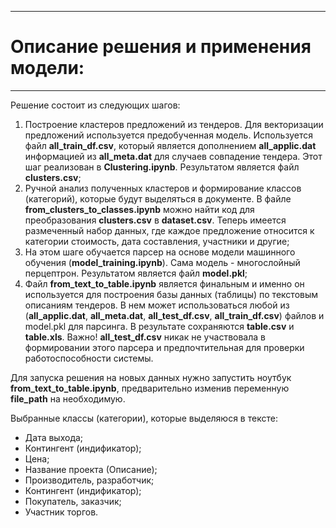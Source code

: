 ***
# Описание решения и применения модели:
---
Решение состоит из следующих шагов:
1. Построение кластеров предложений из тендеров. Для векторизации предложений используется предобученная модель. Используется файл **all_train_df.csv**, который является дополнением **all_applic.dat** информацией из **all_meta.dat** для случаев совпадение тендера. Этот шаг реализован в **Clustering.ipynb**. Результатом является файл **clusters.csv**;
2. Ручной анализ полученных кластеров и формирование классов (категорий), которые будут выделяться в документе. В файле **from_clusters_to_classes.ipynb** можно найти код для преобразования **clusters.csv** в **dataset.csv**. Теперь имеется размеченный набор данных, где каждое предложение относится к категории стоимость, дата составления, участники и другие;
4. На этом шаге обучается парсер на основе модели машинного обучения (**model_training.ipynb**). Сама модель - многослойный перцептрон. Результатом является файл **model.pkl**;
5. Файл **from_text_to_table.ipynb** является финальным и именно он используется для построения базы данных (таблицы) по текстовым описаниям тендеров. В нем может использоваться любой из (**all_applic.dat**, **all_meta.dat**, **all_test_df.csv**, **all_train_df.csv**) файлов и model.pkl для парсинга. В результате сохраняются **table.csv** и **table.xls**. Важно! **all_test_df.csv** никак не участвовала в формировании этого парсера и предпочтительная для проверки работоспособности системы.

Для запуска решения на новых данных нужно запустить ноутбук **from_text_to_table.ipynb**, предварительно изменив переменную **file_path** на необходимую. 

Выбранные классы (категории), которые выделяюся в тексте:
- Дата выхода;
- Контингент (индификатор);
- Цена;
- Название проекта (Описание);
- Производитель, разработчик;
- Контингент (индификатор);
- Покупатель, заказчик;
- Участник торгов.

